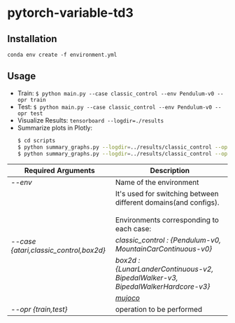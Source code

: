 # pytorch-variable-td3

## Installation
```conda env create -f environment.yml```

## Usage
- Train: ```$ python main.py --case classic_control --env Pendulum-v0 --opr train```
- Test: ```$ python main.py --case classic_control --env Pendulum-v0 --opr test```
- Visualize Results: ```tensorboard --logdir=./results```
- Summarize plots in Plotly:
    ```bash
    $ cd scripts
    $ python summary_graphs.py --logdir=../results/classic_control --opr extract_summary 
    $ python summary_graphs.py --logdir=../results/classic_control --opr plot
    ```

<table>
<thead>
<th >Required Arguments</th>
<th >Description</th>
</thead>
<tbody>
<tr>
	<td> <i>--env</i> </td>
	<td>Name of the environment</td>
</tr>
<tr>
	<td rowspan="4"> <i>--case {atari,classic_control,box2d}</i> </td>
	<td>It's used for switching between different domains(and configs).<br> <br>Environments corresponding to each case:</td>
</tr>
<tr>
	<td><i>classic_control : {Pendulum-v0, MountainCarContinuous-v0}</td>
</tr>
<tr>
	<td><i>box2d : {LunarLanderContinuous-v2, BipedalWalker-v3, BipedalWalkerHardcore-v3} </i></td>
</tr>
<tr>
	<td><i><a href="https://gym.openai.com/envs/#mujoco(https://gym.openai.com/envs/#mujoco)">mujoco</a></i></td>
</tr>
<tr>
	<td> <i>--opr {train,test}</i> </td>
	<td>operation to be performed</td>
</tr>
</tbody>
</table>
